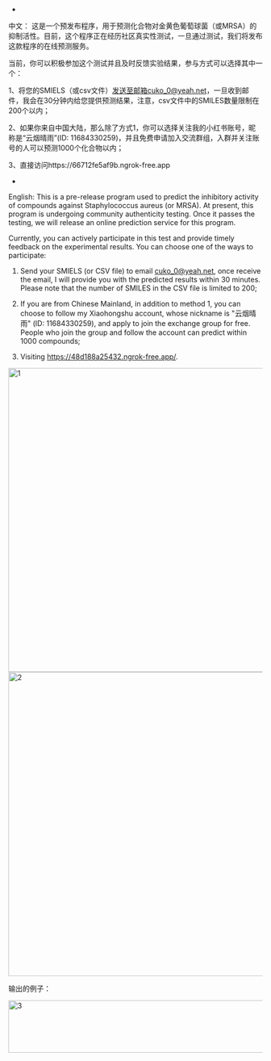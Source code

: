 -
中文：
这是一个预发布程序，用于预测化合物对金黄色葡萄球菌（或MRSA）的抑制活性。目前，这个程序正在经历社区真实性测试，一旦通过测试，我们将发布这款程序的在线预测服务。

当前，你可以积极参加这个测试并且及时反馈实验结果，参与方式可以选择其中一个：

1、将您的SMIELS（或csv文件）发送至邮箱cuko_0@yeah.net，一旦收到邮件，我会在30分钟内给您提供预测结果，注意，csv文件中的SMILES数量限制在200个以内；

2、如果你来自中国大陆，那么除了方式1，你可以选择关注我的小红书账号，昵称是“云烟晴雨”(ID: 11684330259)，并且免费申请加入交流群组，入群并关注账号的人可以预测1000个化合物以内；

3、直接访问https://66712fe5af9b.ngrok-free.app


-
English:
This is a pre-release program used to predict the inhibitory activity of compounds against Staphylococcus aureus (or MRSA). At present, this program is undergoing community authenticity testing. Once it passes the testing, we will release an online prediction service for this program.

Currently, you can actively participate in this test and provide timely feedback on the experimental results. You can choose one of the ways to participate:

1. Send your SMIELS (or CSV file) to email cuko_0@yeah.net, once receive the email, I will provide you with the predicted results within 30 minutes. Please note that the number of SMILES in the CSV file is limited to 200;

2. If you are from Chinese Mainland, in addition to method 1, you can choose to follow my Xiaohongshu account, whose nickname is "云烟晴雨" (ID: 11684330259), and apply to join the exchange group for free. People who join the group and follow the account can predict within 1000 compounds;

3. Visiting https://48d188a25432.ngrok-free.app/.

<img width="653" height="603" alt="1" src="https://github.com/user-attachments/assets/67f41b88-1a8b-4b7c-b0ba-1956d1ad1501" />
<img width="653" height="603" alt="2" src="https://github.com/user-attachments/assets/15393a13-019d-4b90-bcb3-3563ead8fa37" />

输出的例子：

<img width="705" height="104" alt="3" src="https://github.com/user-attachments/assets/546db16e-d4c6-4d25-8489-a6feda34766b" />
